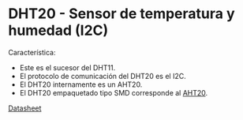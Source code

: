 # DHT20 - Sensor de temperatura y humedad (I2C)

Característica:

- Este es el sucesor del DHT11.
- El protocolo de comunicación del DHT20 es el I2C.
- El DHT20 internamente es un AHT20.
- El DHT20 empaquetado tipo SMD corresponde al [AHT20](https://github.com/nstrappazzonc/CH552/blob/main/doc/datasheets/AHT20.pdf).

[Datasheet](https://github.com/nstrappazzonc/CH552/blob/main/doc/datasheets/DHT20.pdf)
